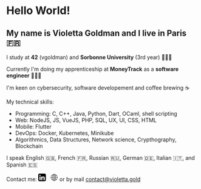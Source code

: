 # Hello World!

## My name is **Violetta Goldman** and I live in **Paris** 🇫🇷

I study at **42** (vgoldman) and **Sorbonne University** (3rd year) 👩🏼‍🎓

Currently I'm doing my apprenticeship at **MoneyTrack** as a **software engineer** 👩🏼‍💻

I'm keen on cybersecurity, software developement and coffee brewing ☕️

My technical skills:

* Programming: C, C++, Java, Python, Dart, OCaml, shell scripting
* Web: NodeJS, JS, VueJS, PHP, SQL, UX, UI, CSS, HTML
* Mobile: Flutter
* DevOps: Docker, Kubernetes, Minikube
* Algorithmics, Data Structures, Network science, Crypthography, Blockchain

I speak English 🇬🇧, French 🇫🇷, Russian 🇷🇺, German 🇩🇪, Italian 🇮🇹, and Spanish 🇪🇸

Contact me: <a href="https://www.linkedin.com/in/violettagoldman/"><img src="https://github.com/violettagoldman/violettagoldman/blob/main/icons/linkedin.png" width="20px"></a> &nbsp; <a href="https://violetta.gold"><img src="https://github.com/violettagoldman/violettagoldman/blob/main/icons/web.png" width="20px"></a> or by mail contact@violetta.gold
